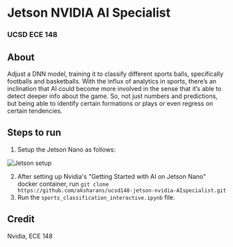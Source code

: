 # Jetson NVIDIA AI Specialist

### UCSD ECE 148

## About

Adjust a DNN model, training it to classify different sports balls, specifically footballs and basketballs. With the influx of analytics in sports, there’s an inclination that AI could become more involved in the sense that it’s able to detect deeper info about the game. So, not just numbers and predictions, but being able to identify certain formations or plays or even regress on certain tendencies.


## Steps to run

1. Setup the Jetson Nano as follows:

![Jetson setup](./jetson-ai-setup.png)

2. After setting up Nvidia's "Getting Started with AI on Jetson Nano" docker container, 
run `git clone https://github.com/aksharans/ucsd148-jetson-nvidia-AIspecialist.git`
1. Run the `sports_classification_interactive.ipynb` file.


## Credit
Nvidia, ECE 148
